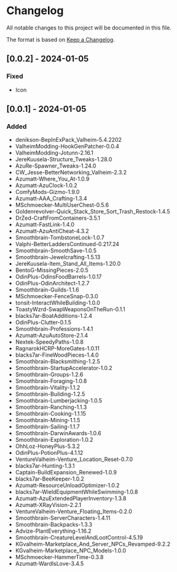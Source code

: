 # Changelog

All notable changes to this project will be documented in this file.

The format is based on [Keep a Changelog](https://keepachangelog.com/en/1.0.0/).

## [0.0.2] - 2024-01-05

### Fixed
- Icon

## [0.0.1] - 2024-01-05

### Added 
- denikson-BepInExPack_Valheim-5.4.2202
- ValheimModding-HookGenPatcher-0.0.4
- ValheimModding-Jotunn-2.16.1
- JereKuusela-Structure_Tweaks-1.28.0
- AzuRe-Spawner_Tweaks-1.24.0
- CW_Jesse-BetterNetworking_Valheim-2.3.2
- Azumatt-Where_You_At-1.0.9
- Azumatt-AzuClock-1.0.2
- ComfyMods-Gizmo-1.9.0
- Azumatt-AAA_Crafting-1.3.4
- MSchmoecker-MultiUserChest-0.5.6
- Goldenrevolver-Quick_Stack_Store_Sort_Trash_Restock-1.4.5
- DrZed-CraftFromContainers-3.5.1
- Azumatt-FastLink-1.4.0
- Azumatt-AzuAntiCheat-4.3.2
- Smoothbrain-TombstoneLock-1.0.7
- Valphi-BetterLaddersContinued-0.217.24
- Smoothbrain-SmoothSave-1.0.5
- Smoothbrain-Jewelcrafting-1.5.13
- JereKuusela-Item_Stand_All_Items-1.20.0
- BentoG-MissingPieces-2.0.5
- OdinPlus-OdinsFoodBarrels-1.0.17
- OdinPlus-OdinArchitect-1.2.7
- Smoothbrain-Guilds-1.1.6
- MSchmoecker-FenceSnap-0.3.0
- tonsit-InteractWhileBuilding-1.0.0
- ToastyWzrd-SwapWeaponsOnTheRun-0.1.1
- blacks7ar-BoatAdditions-1.2.4
- OdinPlus-Clutter-0.1.5
- Smoothbrain-Professions-1.4.1
- Azumatt-AzuAutoStore-2.1.4
- Nextek-SpeedyPaths-1.0.8
- RagnarokHCRP-MoreGates-1.0.11
- blacks7ar-FineWoodPieces-1.4.0
- Smoothbrain-Blacksmithing-1.2.5
- Smoothbrain-StartupAccelerator-1.0.2
- Smoothbrain-Groups-1.2.6
- Smoothbrain-Foraging-1.0.8
- Smoothbrain-Vitality-1.1.2
- Smoothbrain-Building-1.2.5
- Smoothbrain-Lumberjacking-1.0.5
- Smoothbrain-Ranching-1.1.3
- Smoothbrain-Cooking-1.1.15
- Smoothbrain-Mining-1.1.5
- Smoothbrain-Sailing-1.1.7
- Smoothbrain-DarwinAwards-1.0.6
- Smoothbrain-Exploration-1.0.2
- OhhLoz-HoneyPlus-5.3.2
- OdinPlus-PotionPlus-4.1.12
- VentureValheim-Venture_Location_Reset-0.7.0
- blacks7ar-Hunting-1.3.1
- Captain-BuildExpansion_Renewed-1.0.9
- blacks7ar-BeeKeeper-1.0.2
- Azumatt-ResourceUnloadOptimizer-1.0.2
- blacks7ar-WieldEquipmentWhileSwimming-1.0.8
- Azumatt-AzuExtendedPlayerInventory-1.3.8
- Azumatt-XRayVision-2.2.1
- VentureValheim-Venture_Floating_Items-0.2.0
- Smoothbrain-ServerCharacters-1.4.11
- Smoothbrain-Backpacks-1.3.3
- Advize-PlantEverything-1.16.2
- Smoothbrain-CreatureLevelAndLootControl-4.5.19
- KGvalheim-Marketplace_And_Server_NPCs_Revamped-9.2.2
- KGvalheim-Marketplace_NPC_Models-1.0.0
- MSchmoecker-HammerTime-0.3.8
- Azumatt-WardIsLove-3.4.5